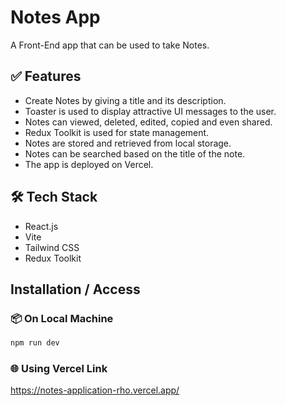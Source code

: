 # Notes App

A Front-End app that can be used to take Notes. 

## ✅ Features 

- Create Notes by giving a title and its description.
- Toaster is used to display attractive UI messages to the user.
- Notes can viewed, deleted, edited, copied and even shared.
- Redux Toolkit is used for state management.
- Notes are stored and retrieved from local storage.
- Notes can be searched based on the title of the note.
- The app is deployed on Vercel.

## 🛠️ Tech Stack

- React.js
- Vite
- Tailwind CSS
- Redux Toolkit

## Installation / Access
### 📦 On Local Machine
```bash
npm run dev
```

### 🌐 Using Vercel Link

https://notes-application-rho.vercel.app/
